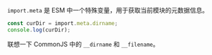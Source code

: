 `import.meta` 是 ESM 中一个特殊变量，用于获取当前模块的元数据信息。

```ts
const curDir = import.meta.dirname;
console.log(curDir);
```

联想一下 CommonJS 中的 `__dirname` 和 `__filename`。

